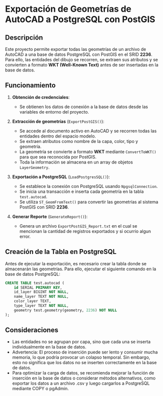﻿# Exportación de Geometrías de AutoCAD a PostgreSQL con PostGIS

## Descripción  
Este proyecto permite exportar todas las geometrías de un archivo de AutoCAD a una base de datos PostgreSQL con PostGIS en el SRID **2236**. Para ello, las entidades del dibujo se recorren, se extraen sus atributos y se convierten a formato **WKT (Well-Known Text)** antes de ser insertadas en la base de datos.

## Funcionamiento  
1. **Obtención de credenciales**:  
   - Se obtienen los datos de conexión a la base de datos desde las variables de entorno del proyecto.  

2. **Extracción de geometrías** (`ExportPostGIS()`):  
   - Se accede al documento activo en AutoCAD y se recorren todas las entidades dentro del espacio modelo.  
   - Se extraen atributos como nombre de la capa, color, tipo y geometría.  
   - La geometría se convierte a formato **WKT** mediante `ConvertToWKT()` para que sea reconocida por PostGIS.  
   - Toda la información se almacena en un array de objetos `LayerGeometry`.  

3. **Exportación a PostgreSQL** (`LoadPostgresSQL()`):  
   - Se establece la conexión con PostgreSQL usando `NpgsqlConnection`.  
   - Se inicia una transacción e inserta cada geometría en la tabla `test.autocad`.  
   - Se utiliza `ST_GeomFromText()` para convertir las geometrías al sistema PostGIS con SRID **2236**. 
   
4. **Generar Reporte** (`GenerateReport()`):  
   - Genera un archivo `ExportPostGIS_Report.txt` en el cual se  mencionan la cantidad de registros exportados y si ocurrio algun error.  

## Creación de la Tabla en PostgreSQL  
Antes de ejecutar la exportación, es necesario crear la tabla donde se almacenarán las geometrías. Para ello, ejecutar el siguiente comando en la base de datos PostgreSQL:

```sql
CREATE TABLE test.autocad (
    id SERIAL PRIMARY KEY,
    id_layer BIGINT NOT NULL,
    name_layer TEXT NOT NULL,
    color_layer TEXT,
    type_layer TEXT NOT NULL,
    geometry test.geometry(geometry, 2236) NOT NULL
); 

```

## Consideraciones
- Las entidades no se agrupan por capa, sino que cada una se inserta individualmente en la base de datos.
- Advertencia: El proceso de inserción puede ser lento y consumir mucha memoria, lo que podría provocar un colapso temporal. Sin embargo, esto no significa que los datos no se inserten correctamente en la base de datos.
- Para optimizar la carga de datos, se recomienda mejorar la función de inserción en la base de datos o considerar métodos alternativos, como exportar los datos a un archivo .csv y luego cargarlos a PostgreSQL mediante COPY o pgAdmin.